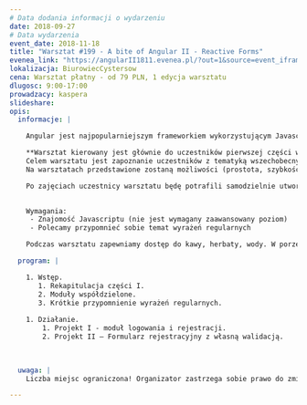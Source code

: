 ```yaml
---
# Data dodania informacji o wydarzeniu
date: 2018-09-27
# Data wydarzenia
event_date: 2018-11-18
title: "Warsztat #199 - A bite of Angular II - Reactive Forms"
evenea_link: "https://angularII1811.evenea.pl/?out=1&source=event_iframe"
lokalizacja: BiurowiecCystersow
cena: Warsztat płatny - od 79 PLN, 1 edycja warsztatu
dlugosc: 9:00-17:00
prowadzacy: kaspera
slideshare:
opis:
  informacje: |

    Angular jest najpopularniejszym frameworkiem wykorzystującym Javascript/Typescript do budowania aplikacji webowych oraz na urządzenia mobilne. Chciałbyś szybko ugryźć nieco technologii? Wystartować z podstawami, żeby móc wgryźć się głębiej?

    **Warsztat kierowany jest głównie do uczestników pierwszej części warsztatów (A bite of Angular I - Introduction), oraz do osób podstawy Angulara już znających.** 
    Celem warsztatu jest zapoznanie uczestników z tematyką wszechobecnych formularzy w wydaniu Angularowym – Reactive Forms. Bo przecież formularze są *wszędzie*. Tak jak i w pierwszej części warsztatów - uczestnicy nabędą wiedzę i umiejętności w procesie tworzenia. . 
    Na warsztatach przedstawione zostaną możliwości (prostota, szybkość, uniwersalność), jakie daje zastosowanie Reactive Forms. Uczestnicy na własnej skórze (opuszkach palców?) przekonają się o nich samodzielnie tworząc formularze z wykorzystaniem dostarczonej oraz samodzielnie napisanej na warsztatach walidacji. 

    Po zajęciach uczestnicy warsztatu będę potrafili samodzielnie utworzyć dowolny formularz z zastosowaniem odpowiedniej walidacji.
     

    Wymagania:
     - Znajomość Javascriptu (nie jest wymagany zaawansowany poziom)
     - Polecamy przypomnieć sobie temat wyrażeń regularnych

    Podczas warsztatu zapewniamy dostęp do kawy, herbaty, wody. W porze obiadowej zapewniamy pizzę w wersji mięsnej lub wegetariańskiej.

  program: |

    1. Wstęp.
       1. Rekapitulacja części I.
       2. Moduły współdzielone.
       3. Krótkie przypomnienie wyrażeń regularnych.
  
    1. Działanie.
        1. Projekt I - moduł logowania i rejestracji.
        2. Projekt II – Formularz rejestracyjny z własną walidacją.
        
    

  uwaga: |
    Liczba miejsc ograniczona! Organizator zastrzega sobie prawo do zmiany lokalizacji wydarzenia oraz jego odwołania w przypadku niezgłoszenia się minimalnej liczby uczestników.

---
```

